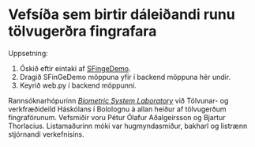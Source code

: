 # Vefsíða sem birtir dáleiðandi runu tölvugerðra fingrafara

Uppsetning:
1. Óskið eftir eintaki af [SFingeDemo](http://biolab.csr.unibo.it/ResearchPages/sfinge_demo_download.html).
2. Dragið SFinGeDemo möppuna yfir í backend möppuna hér undir.
3. Keyrið web.py í backend möppunni.

Rannsóknarhópurinn _[Biometric System Laboratory](http://biolab.csr.unibo.it/research.asp?organize=Activities&select=&selObj=12&pathSubj=111%7C%7C12&)_ við Tölvunar- og verkfræðideild Háskólans í Bololognu 
á allan heiður af tölvugerðum fingraförunum. Vefsmiðir voru Pétur Ólafur Aðalgeirsson og Bjartur Thorlacius. 
Listamaðurinn móki var hugmyndasmiður, bakharl og listrænn stjórnandi verkefnisins.
